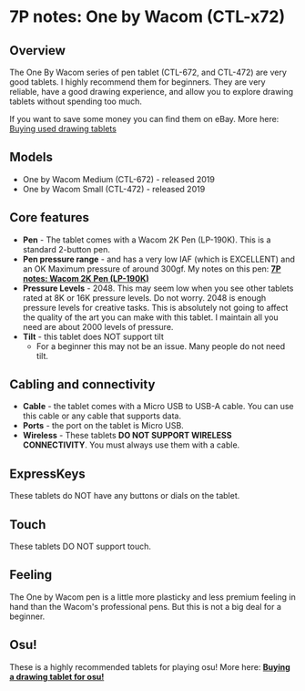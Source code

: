 # 7P notes: One by Wacom (CTL-x72)

## Overview

The One By Wacom series of pen tablet (CTL-672, and CTL-472) are very good tablets. I highly recommend them for beginners. They are very reliable, have a good drawing experience, and allow you to explore drawing tablets without spending too much.&#x20;

If you want to save some money you can find them on eBay. More here: [Buying used drawing tablets](../../../buying-a-drawing-tablet/buying-used-drawing-tablets.md)

## Models

* One by Wacom Medium (CTL-672) - released 2019
* One by Wacom Small (CTL-472) - released 2019

## **Core features**

* **Pen** - The tablet comes with a Wacom 2K Pen (LP-190K). This is a standard 2-button pen.
* **Pen pressure range** - and has a very low IAF (which is EXCELLENT) and an OK Maximum pressure of around 300gf. My notes on this pen: [**7P notes: Wacom 2K Pen (LP-190K)**](../wacom-pen-models/7p-notes-wacom-lp-190k.md)  &#x20;
* **Pressure Levels** - 2048. This may seem low when you see other tablets rated at 8K or 16K pressure levels. Do not worry. 2048 is enough pressure levels for creative tasks. This is absolutely not going to affect the quality of the art you can make with this tablet. I maintain all you need are about 2000 levels of pressure.
* **Tilt** - this tablet does NOT support tilt
  * For a beginner this may not be an issue. Many people do not need tilt.&#x20;

## **Cabling and connectivity**

* **Cable** - the tablet comes with a Micro USB to USB-A cable. You can use this cable or any cable that supports data.
* **Ports** - the port on the tablet is Micro USB.&#x20;
* **Wireless** - These tablets **DO NOT SUPPORT WIRELESS CONNECTIVITY**. You must always use them with a cable.

## ExpressKeys

These tablets do NOT have any buttons or dials on the tablet.&#x20;

## Touch

These tablets DO NOT support touch.

## **Feeling**

The One by Wacom pen is a little more plasticky and less premium feeling in hand than the Wacom's professional pens.  But this is not a big deal for a beginner.&#x20;

## Osu!

These is a highly recommended tablets for playing osu! More here: [**Buying a drawing tablet for osu!**](../../../buying-a-drawing-tablet/buying-a-drawing-tablet-for-osu.md)
